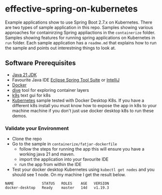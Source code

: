 # effective-spring-on-kubernetes

Example applications show to use Spring Boot 2.7.x on Kubernetes. There are two types of sample application in this repo. 
Samples showing various approaches for containirzing Spring appliactions in the `containerize` folder. 
Samples showing features for running spring applications on Kubernetes in `run` folder. Each sample application 
has a `readme.md` that explains how to run the sample and points out interestning things to look at.

## Software Prerequisites

* [Java 21 JDK](https://bell-sw.com/pages/downloads/)
* Favourite Java IDE [Eclipse Spring Tool Suite](https://spring.io/tools) or [IntelliJ](https://www.jetbrains.com/idea/download)
* [Docker](https://www.docker.com/products/docker-desktop) 
* [dive](https://github.com/wagoodman/dive) tool for exploring container layers 
* [k9s](https://github.com/derailed/k9s) text gui for k8s
* [Kubernetes](https://kubernetes.io/) sample tested with Docker Desktop K8s. If you have a different k8s install you must know how to expose the app in k8s to your machine machine if you don't just use docker desktop k8s to run these demos.

### Validate your Environment 

* Clone the repo 
* Go to the sample in `containerize/fatjar-dockerfile` 
  * follow the steps for running the app this will ensure you have a working java 21 and maven.
  * import the application into your favourite IDE 
  * run the app from within the IDE 
* Test your docker desktop Kubernetes using `kubectl get nodes` and you should see 1 node. On my machine 
I get the result below.

```
NAME             STATUS   ROLES    AGE   VERSION
docker-desktop   Ready    master   14d   v1.19.3
```
